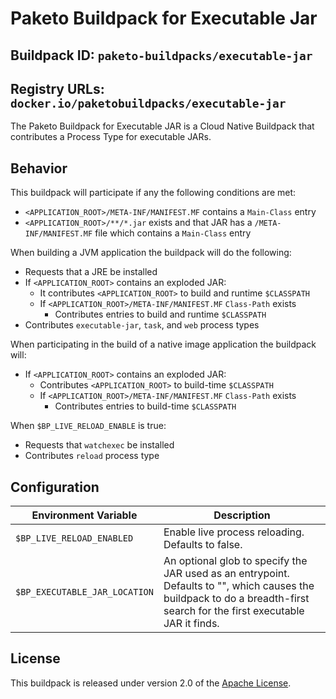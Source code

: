 # Paketo Buildpack for Executable Jar

## Buildpack ID: `paketo-buildpacks/executable-jar`
## Registry URLs: `docker.io/paketobuildpacks/executable-jar`

The Paketo Buildpack for Executable JAR is a Cloud Native Buildpack that contributes a Process Type for executable JARs.

## Behavior

This buildpack will participate if any the following conditions are met:

* `<APPLICATION_ROOT>/META-INF/MANIFEST.MF` contains a `Main-Class` entry
* `<APPLICATION_ROOT>/**/*.jar` exists and that JAR has a `/META-INF/MANIFEST.MF` file which contains a `Main-Class` entry

When building a JVM application the buildpack will do the following:

* Requests that a JRE be installed
* If `<APPLICATION_ROOT>` contains an exploded JAR:
  * It contributes `<APPLICATION_ROOT>` to build and runtime `$CLASSPATH`
  * If `<APPLICATION_ROOT>/META-INF/MANIFEST.MF` `Class-Path` exists
    * Contributes entries to build and runtime `$CLASSPATH`
* Contributes `executable-jar`, `task`, and `web` process types

When participating in the build of a native image application the buildpack will:

* If `<APPLICATION_ROOT>` contains an exploded JAR:
  * Contributes `<APPLICATION_ROOT>` to build-time `$CLASSPATH`
  * If `<APPLICATION_ROOT>/META-INF/MANIFEST.MF` `Class-Path` exists
    * Contributes entries to build-time `$CLASSPATH`

When `$BP_LIVE_RELOAD_ENABLE` is true:

* Requests that `watchexec` be installed
* Contributes `reload` process type

## Configuration

| Environment Variable          | Description                                                                                                                                                               |
|-------------------------------|---------------------------------------------------------------------------------------------------------------------------------------------------------------------------|
| `$BP_LIVE_RELOAD_ENABLED`     | Enable live process reloading. Defaults to false.                                                                                                                         |
| `$BP_EXECUTABLE_JAR_LOCATION` | An optional glob to specify the JAR used as an entrypoint. Defaults to "", which causes the buildpack to do a breadth-first search for the first executable JAR it finds. |
## License

This buildpack is released under version 2.0 of the [Apache License][a].

[a]: http://www.apache.org/licenses/LICENSE-2.0

